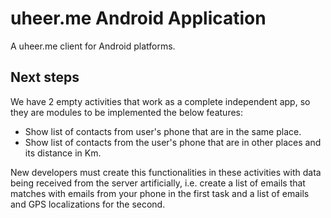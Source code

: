 # uheer.me Android Application

A uheer.me client for Android platforms.

## Next steps
We have 2 empty activities that work as a complete independent app, so they are modules to be implemented the below features:

+ Show list of contacts from user's phone that are in the same place.
+ Show list of contacts from the user's phone that are in other places and its distance in Km.

New developers must create this functionalities in these activities with data being received from the server artificially,
i.e. create a list of emails that matches with emails from your phone in the first task and a list of emails and GPS localizations for the second. 
